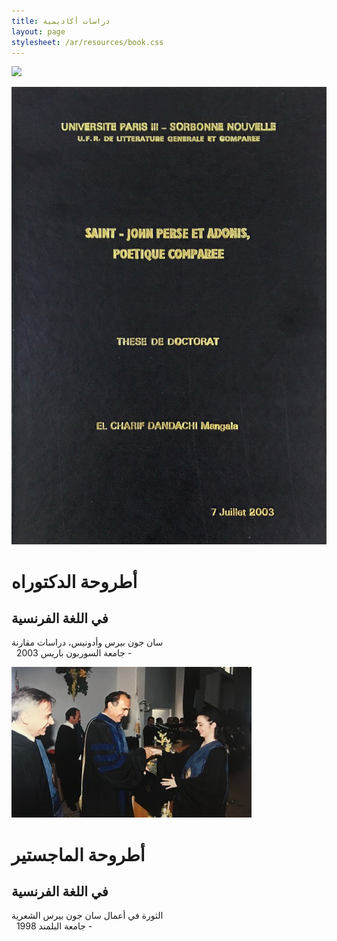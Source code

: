 ```yaml
---
title: دراسات أكاديمية
layout: page
stylesheet: /ar/resources/book.css
---
```


![](/ar/resources/thesis.jpg)

<div class="book_preview_block no_margin">
  <img class="book_cover" src="resources/thesis_cover.jpg" alt="Book Cover">
  <div class="right_half">
    <h1>أطروحة الدكتوراه</h1>
    <h2>في اللغة الفرنسية</h2>
    <p>سان جون بيرس وأدونيس، دراسات مقارنة<br> &nbsp; 2003 جامعة السوربون باريس -</p>
  </div>
</div>


<div class="book_preview_block no_margin">
  <img class="book_cover" src="resources/masters.jpg" alt="Book Cover">
  <div class="right_half">
    <h1>أطروحة الماجستير</h1>
    <h2>في اللغة الفرنسية</h2>
    <p>الثورة في أعمال سان جون بيرس الشعرية<br> &nbsp; 1998 جامعة البلمند -</p>
  </div>
</div>

